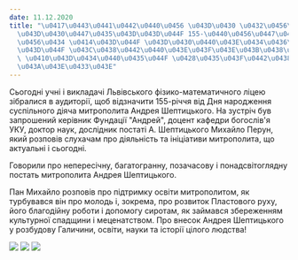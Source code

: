 ```yaml
---
date: 11.12.2020
title: "\u0417\u0443\u0441\u0442\u0440\u0456 \u043D\u0430 \u0432\u0456\u0434\u0437\
  \u043D\u0430\u0447\u0435\u043D\u043D\u044F 155-\u0440\u0456\u0447\u0447\u044F \u0432\
  \u0456\u0434 \u0414\u043D\u044F \u043D\u0430\u0440\u043E\u0434\u0436\u0435\u043D\
  \u043D\u044F \u043C\u0438\u0442\u0440\u043E\u043F\u043E\u043B\u0438\u0442\u0430\
  \ \u0410\u043D\u0434\u0440\u0435\u044F \u0428\u0435\u043F\u0442\u0438\u0446\u044C\
  \u043A\u043E\u0433\u043E"
---
```

Сьогодні учні і викладачі Львівського фізико-математичного ліцею зібралися в аудиторії, щоб відзначити 155-річчя від Дня народження суспільного діяча митрополита Андрея Шептицького. На зустріч був запрошений керівник Фундації "Андрей", доцент кафедри богослів'я УКУ, доктор наук, дослідник постаті А. Шептицького Михайло Перун, який розповів слухачам про діяльність та ініціативи митрополита, що актуальні і сьогодні.

Говорили про непересічну, багатогранну, позачасову і понадсвітоглядну постать митрополита Андрея Шептицького.

Пан Михайло розповів про підтримку освіти митрополитом, як турбувався він про молодь і, зокрема, про розвиток Пластового руху, його благодійну роботи і допомогу сиротам, як займався збереженням культурної спадщини і меценатством. Про внесок Андрея Шептицького у розбудову Галичини, освіти, науки та історії цілого людства!

![](/files/зустрі-на-відзначенн-ash2.jpg)
![](/files/зустрі-на-відзначенн-ash3.jpg)
![](/files/зустрі-на-відзначенн-ash1.jpg)